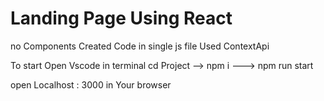 # Landing Page Using React 
 no Components Created Code in single js file 
  Used ContextApi 

  
 To start Open Vscode
in terminal cd Project 
  --> npm i
  ---> npm run start

  
  open Localhost : 3000 in Your browser
